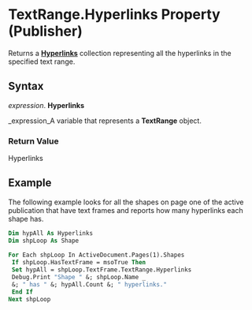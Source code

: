 
# TextRange.Hyperlinks Property (Publisher)

Returns a  **[Hyperlinks](a82724b9-e792-b0e6-d1c3-25ce6021ad29.md)** collection representing all the hyperlinks in the specified text range.


## Syntax

 _expression_. **Hyperlinks**

 _expression_A variable that represents a  **TextRange** object.


### Return Value

Hyperlinks


## Example

The following example looks for all the shapes on page one of the active publication that have text frames and reports how many hyperlinks each shape has.


```vb
Dim hypAll As Hyperlinks 
Dim shpLoop As Shape 
 
For Each shpLoop In ActiveDocument.Pages(1).Shapes 
 If shpLoop.HasTextFrame = msoTrue Then 
 Set hypAll = shpLoop.TextFrame.TextRange.Hyperlinks 
 Debug.Print "Shape " &; shpLoop.Name _ 
 &; " has " &; hypAll.Count &; " hyperlinks." 
 End If 
Next shpLoop
```

